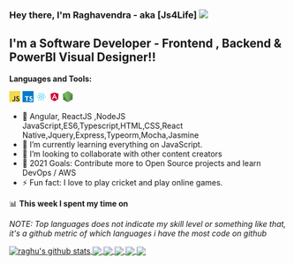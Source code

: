 ### Hey there, I'm Raghavendra - aka [Js4Life] <a href="https://js4life.github.io/raghavendra/"><img src="https://media.giphy.com/media/hvRJCLFzcasrR4ia7z/giphy.gif" width="25px"></a>


## I'm a Software Developer - Frontend , Backend & PowerBI Visual Designer!!

**Languages and Tools:**  

<code><img height="20" src="https://raw.githubusercontent.com/github/explore/80688e429a7d4ef2fca1e82350fe8e3517d3494d/topics/javascript/javascript.png"></code>
<code><img height="20" src="https://raw.githubusercontent.com/github/explore/80688e429a7d4ef2fca1e82350fe8e3517d3494d/topics/typescript/typescript.png"></code>
<code><img height="20" src="https://raw.githubusercontent.com/github/explore/80688e429a7d4ef2fca1e82350fe8e3517d3494d/topics/react/react.png"></code>
<code><img height="20" src="https://raw.githubusercontent.com/github/explore/5c058a388828bb5fde0bcafd4bc867b5bb3f26f3/topics/angular/angular.png"></code>
<code><img height="20" src="https://raw.githubusercontent.com/github/explore/80688e429a7d4ef2fca1e82350fe8e3517d3494d/topics/nodejs/nodejs.png"></code>  

- 🔭 Angular, ReactJS ,NodeJS JavaScript,ES6,Typescript,HTML,CSS,React Native,Jquery,Express,Typeorm,Mocha,Jasmine
- 🌱 I’m currently learning everything on JavaScript.
- 👯 I’m looking to collaborate with other content creators
- 🥅 2021 Goals: Contribute more to Open Source projects and learn DevOps / AWS
- ⚡ Fun fact: I love to play cricket and play online games.

📊 **This week I spent my time on**


<!-- Change the `github-readme-stats.anuraghazra1.vercel.app` to `github-readme-stats.vercel.app`  -->

*NOTE: Top languages does not indicate my skill level or something like that, it's a github metric of which languages i have the most code on github*


<a href="https://github.com/js4life/github-readme-stats">
  <img align="center" src="https://github-readme-stats.anuraghazra1.vercel.app/api?username=js4life&show_icons=true&include_all_commits=true&theme=material-palenight&custom_title=My Stats for this Year" alt="raghu's github stats" />
</a>
<a href="https://github.com/js4life/github-readme-stats">
  <!-- Change the `github-readme-stats.anuraghazra1.vercel.app` to `github-readme-stats.vercel.app`  -->
  <img align="center" src="https://github-readme-stats.anuraghazra1.vercel.app/api/top-langs/?username=js4life&hide=html&layout=compact&theme=material-palenight&show_icons=true" />
</a>

<a href="http://raghu-node-v7-chatapp.herokuapp.com/">
  <!-- Change the `github-readme-stats.anuraghazra1.vercel.app` to `github-readme-stats.vercel.app`  -->
  <img align="center" src="https://github-readme-stats.anuraghazra1.vercel.app/api/pin/?username=js4life&repo=ChatApp&theme=material-palenight&border_radius=25" />
</a>  

<a href="https://60b7d2213b27c721dba83109--practical-almeida-b9043b.netlify.app/">
  <!-- Change the `github-readme-stats.anuraghazra1.vercel.app` to `github-readme-stats.vercel.app`  -->
  <img align="center" src="https://github-readme-stats.vercel.app/api/pin/?username=js4life&repo=DummyKART&theme=radical&show_icons=true&border_radius=25&text_color=green&bg_color=96deda" />
</a>

<a href="https://js4life.github.io/raghavendra/">
  <!-- Change the `github-readme-stats.anuraghazra1.vercel.app` to `github-readme-stats.vercel.app`  -->
  <img align="center" src="https://github-readme-stats.vercel.app/api/pin/?username=js4life&repo=Youtube&theme=merko&show_icons=true" />
</a>

<a href="https://seasons-bice.vercel.app/">
  <!-- Change the `github-readme-stats.anuraghazra1.vercel.app` to `github-readme-stats.vercel.app`  -->
  <img align="center" src="https://github-readme-stats.vercel.app/api/pin/?username=js4life&repo=React&theme=radical&show_icons=true&border_radius=25" />
</a>





